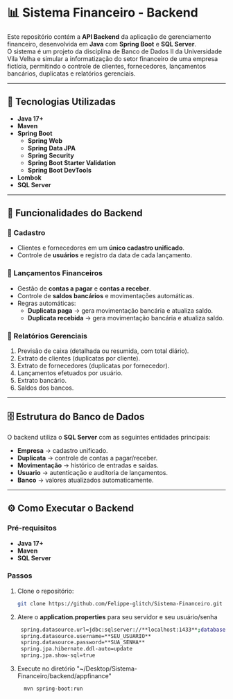 # 📊 Sistema Financeiro - Backend

Este repositório contém a **API Backend** da aplicação de gerenciamento financeiro, desenvolvida em **Java** com **Spring Boot** e **SQL Server**.  
O sistema é um projeto da disciplina de Banco de Dados II da Universidade Vila Velha e simular a informatização do setor financeiro de uma empresa fictícia, permitindo o controle de clientes, fornecedores, lançamentos bancários, duplicatas e relatórios gerenciais.

---

## 🚀 Tecnologias Utilizadas
- **Java 17+**
- **Maven** 
- **Spring Boot**
  - **Spring Web** 
  - **Spring Data JPA** 
  - **Spring Security** 
  - **Spring Boot Starter Validation** 
  - **Spring Boot DevTools** 
- **Lombok** 
- **SQL Server** 

---

## 📌 Funcionalidades do Backend
### 🔹 Cadastro
- Clientes e fornecedores em um **único cadastro unificado**.
- Controle de **usuários** e registro da data de cada lançamento.

### 🔹 Lançamentos Financeiros
- Gestão de **contas a pagar** e **contas a receber**.
- Controle de **saldos bancários** e movimentações automáticas.
- Regras automáticas:
  - **Duplicata paga** → gera movimentação bancária e atualiza saldo.
  - **Duplicata recebida** → gera movimentação bancária e atualiza saldo.

### 🔹 Relatórios Gerenciais
1. Previsão de caixa (detalhada ou resumida, com total diário).  
2. Extrato de clientes (duplicatas por cliente).  
3. Extrato de fornecedores (duplicatas por fornecedor).  
4. Lançamentos efetuados por usuário.  
5. Extrato bancário.  
6. Saldos dos bancos.  

---

## 🗄️ Estrutura do Banco de Dados
O backend utiliza o **SQL Server** com as seguintes entidades principais:

- **Empresa** → cadastro unificado.  
- **Duplicata** → controle de contas a pagar/receber.  
- **Movimentação** → histórico de entradas e saídas.  
- **Usuario** → autenticação e auditoria de lançamentos.  
- **Banco** → valores atualizados automaticamente.  

---

## ⚙️ Como Executar o Backend
### Pré-requisitos
- **Java 17+**
- **Maven**
- **SQL Server**

### Passos
1. Clone o repositório:
   ```bash
   git clone https://github.com/Felippe-glitch/Sistema-Financeiro.git
2. Atere o **application.properties** para seu servidor e seu usuário/senha
   ```bash
    spring.datasource.url=jdbc:sqlserver://**localhost:1433**;databaseName=financeiro
    spring.datasource.username=**SEU_USUARIO**
    spring.datasource.password=**SUA_SENHA**
    spring.jpa.hibernate.ddl-auto=update
    spring.jpa.show-sql=true
3. Execute no diretório "~/Desktop/Sistema-Financeiro/backend/appfinance"
   ```bash
     mvn spring-boot:run
